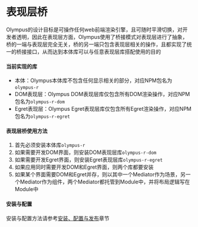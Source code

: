 # 表现层桥

Olympus的设计目标是可操作任何web前端渲染引擎，且可随时平滑切换，对开发者透明，因此在表现层方面，Olympus使用了桥接模式对表现层进行了抽象，桥的一端与表现层完全无关，桥的另一端只包含表现层相关的操作，且都实现了统一的桥接接口，从而达到本体库可以与任意表现层库搭配使用的目的

#### 当前实现的库

- 本体：Olympus本体库不包含任何显示相关的部分，对应NPM包名为`olympus-r`
- DOM表现层：Olympus DOM表现层库仅包含所有DOM渲染操作，对应NPM包名为`olympus-r-dom`
- Egret表现层：Olympus Egret表现层库仅包含所有Egret渲染操作，对应NPM包名为`olympus-r-egret`

#### 表现层桥使用方法

1. 首先必须安装本体库`olympus-r`
2. 如果需要开发DOM界面，则安装DOM表现层库`olympus-r-dom`
3. 如果需要开发Egret界面，则安装Egret表现层库`olympus-r-egret`
4. 如果应用同时需要开发DOM和Egret界面，则两个库都要安装
5. 如果某个界面需要DOM和Egret并存，则以其中一个Mediator作为场景，另一个Mediator作为组件，两个Mediator都托管到Module中，并将布局逻辑写在Module中

#### 安装与配置

安装与配置方法请参考[安装、配置与发布](./install.md)章节